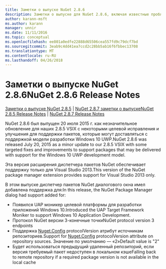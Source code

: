 ```yaml
---
title: Заметки о выпуске NuGet 2.8.6
description: Заметки о выпуске для NuGet 2.8.6, включая известные проблемы, исправленные ошибки, добавленные функции и DCR.
author: karann-msft
ms.author: karann
manager: unnir
ms.date: 11/11/2016
ms.topic: conceptual
ms.openlocfilehash: ee801a0edfe22888d65506cea557fd9c79dcf7bd
ms.sourcegitcommit: 3eab9c4dd41ea7ccd2c28bb5ab16f6fbbec13708
ms.translationtype: MT
ms.contentlocale: ru-RU
ms.lasthandoff: 04/26/2018
---
```

# <a name="nuget-286-release-notes"></a><span data-ttu-id="9ea4c-103">Заметки о выпуске NuGet 2.8.6</span><span class="sxs-lookup"><span data-stu-id="9ea4c-103">NuGet 2.8.6 Release Notes</span></span>

<span data-ttu-id="9ea4c-104">[Заметки о выпуске NuGet 2.8.5](../release-notes/nuget-2.8.5.md) | [NuGet 2.8.7 заметки о выпуске](../release-notes/nuget-2.8.7.md)</span><span class="sxs-lookup"><span data-stu-id="9ea4c-104">[NuGet 2.8.5 Release Notes](../release-notes/nuget-2.8.5.md) | [NuGet 2.8.7 Release Notes](../release-notes/nuget-2.8.7.md)</span></span>

<span data-ttu-id="9ea4c-105">NuGet 2.8.6 был выпущен 20 июля 2015 г. как незначительное обновление для наших 2.8.5 VSIX с некоторыми целевой исправления и улучшения для поддержки пакетов, которые могут доставляться с поддержкой модели разработки Windows 10 UWP.</span><span class="sxs-lookup"><span data-stu-id="9ea4c-105">NuGet 2.8.6 was released July 20, 2015 as a minor update to our 2.8.5 VSIX with some targeted fixes and improvements to support packages that may be delivered with support for the Windows 10 UWP development model.</span></span>

<span data-ttu-id="9ea4c-106">Эта версия расширения диспетчера пакетов NuGet обеспечивает поддержку только для Visual Studio 2013.</span><span class="sxs-lookup"><span data-stu-id="9ea4c-106">This version of the NuGet package manager extension provides support for Visual Studio 2013 only.</span></span>

<span data-ttu-id="9ea4c-107">В этом выпуске диспетчер пакетов NuGet диалогового окна имел добавлена поддержка для:</span><span class="sxs-lookup"><span data-stu-id="9ea4c-107">In this release, the NuGet Package Manager dialog had support added for:</span></span>

* <span data-ttu-id="9ea4c-108">Появился UAP моникер целевой платформы для разработки приложений Windows 10.</span><span class="sxs-lookup"><span data-stu-id="9ea4c-108">Introduced the UAP Target Framework Moniker to support Windows 10 Application Development.</span></span>
* <span data-ttu-id="9ea4c-109">Протокол NuGet версии 3-конечные точки</span><span class="sxs-lookup"><span data-stu-id="9ea4c-109">NuGet protocol version 3 endpoints</span></span>
* <span data-ttu-id="9ea4c-110">Поддержка [Nuget.Config](../consume-packages/configuring-nuget-behavior.md) protocolVersion атрибут источникам репозиториев.</span><span class="sxs-lookup"><span data-stu-id="9ea4c-110">Support for [Nuget.Config](../consume-packages/configuring-nuget-behavior.md) protocolVersion attribute on repository sources.</span></span> <span data-ttu-id="9ea4c-111">Значение по умолчанию — «2»</span><span class="sxs-lookup"><span data-stu-id="9ea4c-111">Default value is "2"</span></span>
* <span data-ttu-id="9ea4c-112">Будет использоваться предыдущий удаленный репозиторий, если версия требуемый пакет недоступен в локальном кэше</span><span class="sxs-lookup"><span data-stu-id="9ea4c-112">Falling back to remote repository if a required package version is not available in the local cache</span></span>